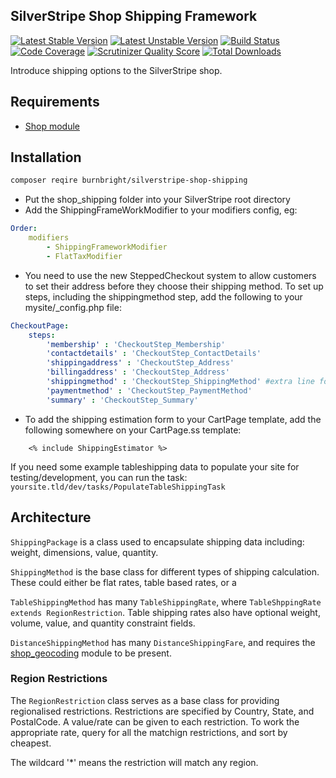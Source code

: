 ## SilverStripe Shop Shipping Framework

[![Latest Stable Version](https://poser.pugx.org/burnbright/silverstripe-shop-shipping/v/stable.png)](https://packagist.org/packages/burnbright/silverstripe-shop-shipping)
[![Latest Unstable Version](https://poser.pugx.org/burnbright/silverstripe-shop-shipping/v/unstable.png)](https://packagist.org/packages/burnbright/silverstripe-shop-shipping)
[![Build Status](https://secure.travis-ci.org/burnbright/silverstripe-shop-shipping.png)](http://travis-ci.org/burnbright/silverstripe-shop-shipping)
[![Code Coverage](https://scrutinizer-ci.com/g/burnbright/silverstripe-shop-shipping/badges/coverage.png?s=cae0140f6d9a99c35b20c23b8bbe88711d526246)](https://scrutinizer-ci.com/g/burnbright/silverstripe-shop-shipping/)
[![Scrutinizer Quality Score](https://scrutinizer-ci.com/g/burnbright/silverstripe-shop-shipping/badges/quality-score.png?s=802731e23565b5a7051b5622a56fccb7b764662a)](https://scrutinizer-ci.com/g/burnbright/silverstripe-shop-shipping/)
[![Total Downloads](https://poser.pugx.org/burnbright/silverstripe-shop-shipping/downloads.png)](https://packagist.org/packages/burnbright/silverstripe-shop-shipping)

Introduce shipping options to the SilverStripe shop.

## Requirements

 * [Shop module](https://github.com/burnbright/silverstripe-shop)

## Installation

```sh
composer reqire burnbright/silverstripe-shop-shipping
```

 * Put the shop_shipping folder into your SilverStripe root directory
 * Add the ShippingFrameWorkModifier to your modifiers config, eg:

```yaml
Order:
    modifiers
        - ShippingFrameworkModifier
        - FlatTaxModifier
```

 * You need to use the new SteppedCheckout system to allow customers to set their address
 before they choose their shipping method. To set up steps, including the shippingmethod step,
 add the following to your mysite/_config.php file:

```yaml
CheckoutPage:
    steps:
		'membership' : 'CheckoutStep_Membership'
        'contactdetails' : 'CheckoutStep_ContactDetails'
        'shippingaddress' : 'CheckoutStep_Address'
        'billingaddress' : 'CheckoutStep_Address'
        'shippingmethod' : 'CheckoutStep_ShippingMethod' #extra line for shipping method
        'paymentmethod' : 'CheckoutStep_PaymentMethod'
        'summary' : 'CheckoutStep_Summary'
```

 * To add the shipping estimation form to your CartPage template, add the following
 somewhere on your CartPage.ss template:

```
    <% include ShippingEstimator %>
```

If you need some example tableshipping data to populate your site for testing/development, 
you can run the task: `yoursite.tld/dev/tasks/PopulateTableShippingTask`

## Architecture

`ShippingPackage` is a class used to encapsulate shipping data including: weight, dimensions, value, quantity.

`ShippingMethod` is the base class for different types of shipping calculation.
These could either be flat rates, table based rates, or a

`TableShippingMethod` has many `TableShippingRate`, where `TableShppingRate extends RegionRestriction`.
Table shipping rates also have optional weight, volume, value, and quantity constraint fields.

`DistanceShippingMethod` has  many `DistanceShippingFare`, and requires the [shop_geocoding](https://github.com/burnbright/silverstripe-shop-geocoding) module to be present.

### Region Restrictions

The `RegionRestriction` class serves as a base class for providing regionalised restrictions.
Restrictions are specified by Country, State, and PostalCode. A value/rate can be given to each
restriction. To work the appropriate rate, query for all the matchign restrictions, and sort
by cheapest.

The wildcard '*' means the restriction will match any region.

